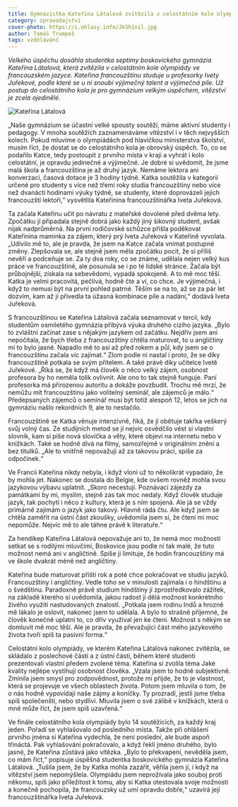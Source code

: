 ```yaml
---
title: Gymnazistka Kateřina Látalová zvítězila v celostátním kole olympiády ve francouzštině
category: zpravodajství
cover-photo: https://i.ohlasy.info/JkSh1nil.jpg
author: Tomáš Trumpeš
tags: vzdělávání
---
```


*Velkého úspěchu dosáhla studentka septimy boskovického gymnázia Kateřina Látalová, která zvítězila v celostátním kole olympiády ve francouzském jazyce. Kateřina francouzštinu studuje u profesorky Ivety Juřekové, podle které se u ní snoubí výjimečný talent a výjimečná píle. Už postup do celostátního kola je pro gymnázium velkým úspěchem, vítězství je zcela ojedinělé.*

<img src="https://i.ohlasy.info/JkSh1ni.jpg" alt="Kateřina Látalová" class="img-responsive">

„Naše gymnázium se účastní velké spousty soutěží, máme aktivní studenty i pedagogy. V mnoha soutěžích zaznamenáváme vítězství i v těch nejvyšších kolech. Pokud mluvíme o olympiádách pod hlavičkou ministerstva školství, musím říct, že dostat se do celostátního kola je obrovský úspěch. To, co se podařilo Katce, tedy postoupit z prvního místa v kraji a vyhrát i kolo celostátní, je opravdu jedinečné a výjimečné. Je dobré si uvědomit, že jsme malá škola a francouzština je až druhý jazyk. Nemáme lektora ani konverzaci, časová dotace je 3 hodiny týdně. Katka soutěžila v kategorii určené pro studenty s více než třemi roky studia francouzštiny nebo více než dvanácti hodinami výuky týdně, se studenty, které doprovázeli jejich francouzští lektoři,“ vysvětlila Kateřinina francouzštinářka Iveta Juřeková.

Ta začala Kateřinu učit po návratu z mateřské dovolené před dvěma lety. Zpočátku jí připadala stejně dobrá jako každý jiný šikovný student, avšak nijak nadprůměrná. Na první rodičovské schůzce přišla poděkovat Kateřinina maminka za zájem, který prý Iveta Juřeková v Kateřině vyvolala. „Udivilo mě to, ale je pravda, že jsem na Katce začala vnímat postupné změny. Zlepšovala se, ale stejně jsem měla zpočátku pocit, že si příliš nevěří a podceňuje se. Za ty dva roky, co se známe, udělala nejen velký kus práce ve francouzštině, ale posunula se i po té lidské stránce. Začala být průbojnější, získala na sebevědomí, vypadá spokojeně.  A to mě moc těší. Katka je velmi pracovitá, pečlivá, hodně čte a ví, co chce. Je výjimečná, i když to nemusí být na první pohled patrné. Těším se na to, až se za pár let dozvím, kam až ji přivedla ta úžasná kombinace píle a nadání,“ dodává Iveta Juřeková.

S francouzštinou se Kateřina Látalová začala seznamovat v tercii, kdy studentům osmiletého gymnázia přibývá výuka druhého cizího jazyka. „Bylo to zvláštní začínat zase s nějakým jazykem od začátku. Nejdřív jsem ani nepočítala, že bych třeba z francouzštiny chtěla maturovat, to u angličtiny mi to bylo jasné. Napadlo mě to asi až před rokem a půl, kdy jsem se o francouzštinu začala víc zajímat.“ Zlom podle ní nastal i proto, že se díky francouzštině potkala se svým přítelem. A také právě díky učitelce Ivetě Juřekové. „Říká se, že když má člověk o něco velký zájem, osobnost profesora by ho neměla tolik ovlivnit. Ale ono to tak stejně funguje. Paní profesorka má přirozenou autoritu a dokáže povzbudit. Trochu mě mrzí, že nemůžu mít francouzštinu jako volitelný seminář, ale zájemců je málo.“ Předepsaných zájemců o seminář musí být totiž alespoň 12, letos se jich na gymnáziu našlo rekordních 9, ale to nestačilo.

Francouzštině se Katka věnuje intenzivně, říká, že jí obětuje takřka veškerý svůj volný čas. Ze studijních metod se jí nejvíc osvědčilo vést si vlastní slovník, kam si píše nová slovíčka a věty, které objeví na internetu nebo v knížkách. Také se hodně dívá na filmy, samozřejmě v originálním znění a bez titulků. „Ale to vnitřně nepovažuji až za takovou práci, spíše za odpočinek.“ 

Ve Francii Kateřina nikdy nebyla, i když vloni už to několikrát vypadalo, že by mohla jet. Nakonec se dostala do Belgie, kde ovšem rovněž mohla svou jazykovou výbavu uplatnit. „Skoro necestuji. Poznávací zájezdy za památkami by mi, myslím, stejně zas tak moc nedaly. Když člověk studuje jazyk, tak pochytí i něco z kultury, která je s ním spojená. Ale já se vždy primárně zajímám o jazyk jako takový. Hlavně ráda čtu. Ale když jsem se chtěla zaměřit na ústní část zkoušky, uvědomila jsem si, že čtení mi moc nepomůže. Nejvíc mě to ale táhne právě k literatuře.“

Za hendikep Kateřina Látalová nepovažuje ani to, že nemá moc možností setkat se s rodilými mluvčími, Boskovice jsou podle ní tak malé, že tuto možnost nemá ani v angličtině. Spíše ji limituje, že hodin francouzštiny má ve škole dvakrát méně než angličtiny.

Kateřina bude maturovat příští rok a poté chce pokračovat ve studiu jazyků. Francouzštiny i angličtiny. Vedle toho se v minulosti zajímala i o hindštinu a o švédštinu. Paradoxně právě studium hindštiny jí zprostředkovalo zážitek, na základě kterého si uvědomila, jakou radost jí dělá možnost konkrétního živého využití nastudovaných znalostí. „Potkala jsem rodinu Indů a hrozně mě lákalo je oslovit, nakonec jsem to udělala. A bylo to strašně příjemné, že člověk konečně uplatní to, co dřív využíval jen ke čtení. Možnost s někým se domluvit mě moc těší. Ale je pravda, že převažující část mého jazykového života tvoří spíš ta pasivní forma.“

Celostátní kolo olympiády, ve kterém Kateřina Látalová nakonec zvítězila, se skládalo z poslechové části a z ústní části, během které studenti prezentovali vlastní předem zvolené téma. Kateřina si zvolila téma Jaké kvality nejlépe vystihují osobnost člověka. „Vzala jsem to hodně subjektivně. Zmínila jsem smysl pro zodpovědnost, protože mi přijde, že to je vlastnost, která se projevuje ve všech oblastech života. Potom jsem mluvila o tom, že o nás hodně vypovídají naše zájmy a koníčky. Ty prozradí, jestli jsme třeba spíš společenští, nebo stydliví. Mluvila jsem o své zálibě v knížkách, která o mně může říct, že jsem spíš uzavřená.“

Ve finále celostátního kola olympiády bylo 14 soutěžících, za každý kraj jeden. Pořadí se vyhlašovalo od posledního místa. Takže při ohlášení prvního jména si Kateřina vydechla, že není poslední, ale bude aspoň třináctá. Pak vyhlašování pokračovalo, a když řekli jméno druhého, bylo jasné, že Kateřina zůstává jako vítězka. „Bylo to překvapení, nevěděla jsem, co mám říct,“ popisuje úspěšná studentka boskovického gymnázia Kateřina Látalová. „Tušila jsem, že by Katka mohla zazářit, věřila jsem jí, i když na vítězství jsem nepomýšlela. Olympiádu jsem neprožívala jako souboj proti někomu, spíš jako příležitost k tomu, aby si Katka otestovala svoje možnosti a konečně pochopila, že francouzsky už umí opravdu dobře,“ uzavírá její francouzštinářka Iveta Juřeková.
